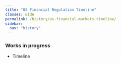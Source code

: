 ```yaml
---
title: "US Financial Regulation Timeline"
classes: wide
permalink: /history/us-financial-markets-timeline/
sidebar:
  nav: "history"
---
```


### Works in progress

* Timeline
